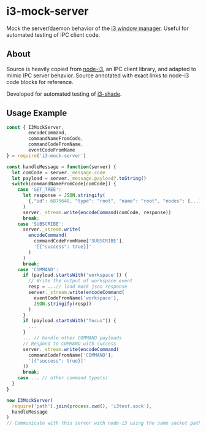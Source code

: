 # i3-mock-server
Mock the server/daemon behavior of the [i3 window manager](https://github.com/i3/i3).
Useful for automated testing of IPC client code.

## About
Source is heavily copied from [node-i3](https://github.com/sidorares/node-i3), an IPC
client library, and adapted to mimic IPC server behavior.
Source annotated with exact links to node-i3 code blocks for reference.

Developed for automated testing of [i3-shade](https://github.com/ctemplin/i3-shade).

## Usage Example
~~~js
const { I3MockServer,
        encodeCommand,
        commandNameFromCode,
        commandCodeFromName,
        eventCodeFromName
} = require('i3-mock-server')

const handleMessage = function(server) {
  let comCode = server._message.code
  let payload = server._message.payload?.toString()
  switch(commandNameFromCode[comCode]) {
    case 'GET_TREE':
      let response = JSON.stringify(
        {,"id": 6875648, "type": "root", "name": "root", "nodes": [...], ...}
      )
      server._stream.write(encodeCommand(comCode, response))
      break;
    case 'SUBSCRIBE':
      server._stream.write(
        encodeCommand(
          commandCodeFromName['SUBSCRIBE'],
          '[{"success": true}]'
        )
      )
      break;
    case 'COMMAND':
      if (payload.startsWith('workspace')) {
        // Write the output of workspace event
        resp = ...// load mock json response
        server._stream.write(encodeCommand(
          eventCodeFromName['workspace'],
          JSON.stringify(resp))
        )
      }
      if (payload.startsWith("focus")) {
        ...
      }
      ... // handle other COMMAND payloads
      // Respond to COMMAND with success
      server._stream.write(encodeCommand(
        commandCodeFromName['COMMAND'],
        '[{"success": true}]'
      ))
      break;
    case ... // other command type(s)
  }
}

new I3MockServer(
  require('path').join(process.cwd(), 'i3test.sock'),
  handleMessage
)
// Communicate with this server with node-i3 using the same socket path
~~~